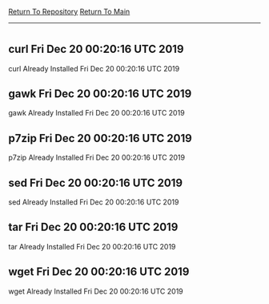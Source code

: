 [Return To Repository](https://github.com/deathbybandaid/piholeparser/)
[Return To Main](https://github.com/deathbybandaid/piholeparser/blob/master/RecentRunLogs/Mainlog.md)
____________________________________
# 
## curl Fri Dec 20 00:20:16 UTC 2019
curl Already Installed Fri Dec 20 00:20:16 UTC 2019
## gawk Fri Dec 20 00:20:16 UTC 2019
gawk Already Installed Fri Dec 20 00:20:16 UTC 2019
## p7zip Fri Dec 20 00:20:16 UTC 2019
p7zip Already Installed Fri Dec 20 00:20:16 UTC 2019
## sed Fri Dec 20 00:20:16 UTC 2019
sed Already Installed Fri Dec 20 00:20:16 UTC 2019
## tar Fri Dec 20 00:20:16 UTC 2019
tar Already Installed Fri Dec 20 00:20:16 UTC 2019
## wget Fri Dec 20 00:20:16 UTC 2019
wget Already Installed Fri Dec 20 00:20:16 UTC 2019
